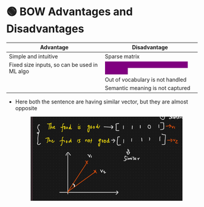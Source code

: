 # 🟢 BOW Advantages and Disadvantages



| Advantage                                    | Disadvantage                                                                                            |
| -------------------------------------------- | ------------------------------------------------------------------------------------------------------- |
| Simple and intuitive                         | Sparse matrix                                                                                           |
| Fixed size inputs, so can be used in ML algo | <mark style="color:purple;background-color:purple;">**Ordering of the words is getting changed**</mark> |
|                                              | Out of vocabulary is not handled                                                                        |
|                                              | Semantic meaning is not captured                                                                        |

*   Here both the sentence are having similar vector, but they are almost opposite

    <figure><img src=".gitbook/assets/image (10) (1) (1) (1).png" alt=""><figcaption></figcaption></figure>
